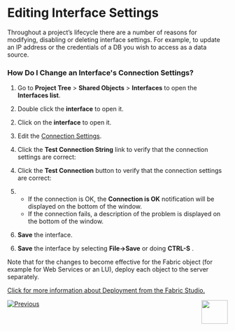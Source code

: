 # Editing Interface Settings

Throughout a project’s lifecycle there are a number of reasons for modifying, disabling or deleting interface settings. For example, to update an IP address or the credentials of a DB you wish to access as a data source.

### How Do I Change an Interface's Connection Settings?
     
1.	Go to **Project Tree** > **Shared Objects** > **Interfaces** to open the **Interfaces list**. 
<studio> 
      
2.	Double click the **interface** to open it.
</studio>
<web>
      
2.	Click on the **interface** to open it.
</web>

3.	Edit the [Connection Settings](/articles/05_DB_interfaces/03_DB_interfaces_overview.md#database-connection-settings).
<studio>
      
4.	Click the **Test Connection String** link to verify that the connection settings are correct:
</studio>
<web>
      
4.	Click the **Test Connection** button to verify that the connection settings are correct:
</web>

5.	
     * If the connection is OK, the **Connection is OK** notification will be displayed on the bottom of the window.
     * If the connection fails, a description of the problem is displayed on the bottom of the window.  
<studio>
      
6.	**Save** the interface.
</studio>
<web>
      
6.	**Save** the interface by selecting **File->Save** or doing **CTRL-S** .
</web>

Note that for the changes to become effective for the Fabric object (for example for Web Services or an LU), deploy each object to the server separately.

[Click for more information about Deployment from the Fabric Studio.](/articles/16_deploy_fabric/02_deploy_from_Fabric_Studio.md#deploy-from-fabric-studio)

[![Previous](/articles/images/Previous.png)](/articles/05_DB_interfaces/04_creating_a_new_database_interface.md)[<img align="right" width="60" height="54" src="/articles/images/Next.png">](/articles/05_DB_interfaces/07_deleting_disabling_an_interface.md)
